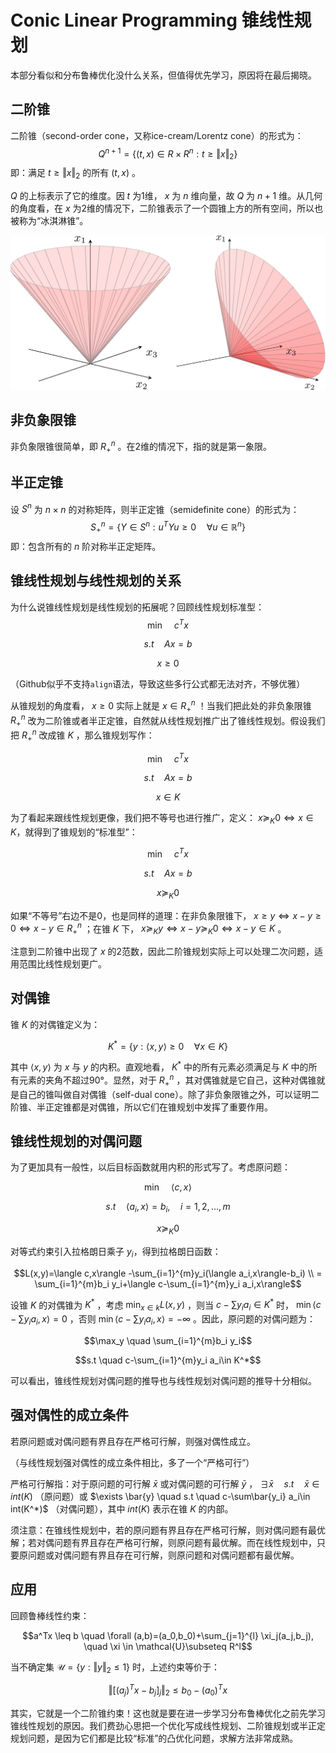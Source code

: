 # Conic Linear Programming 锥线性规划

本部分看似和分布鲁棒优化没什么关系，但值得优先学习，原因将在最后揭晓。

## 二阶锥

二阶锥（second-order cone，又称ice-cream/Lorentz cone）的形式为：
$$Q^{n+1}=\{(t,x)\in R \times R^n:t\geq \Vert x\Vert_2\}$$ 
即：满足 $t\geq \Vert x\Vert_2$ 的所有 $(t,x)$ 。

$Q$ 的上标表示了它的维度。因 $t$ 为1维， $x$ 为 $n$ 维向量，故 $Q$ 为 $n+1$ 维。从几何的角度看，在 $x$ 为2维的情况下，二阶锥表示了一个圆锥上方的所有空间，所以也被称为“冰淇淋锥”。

![img](assets/qcone.png)

## 非负象限锥

非负象限锥很简单，即 $R_+^n$ 。在2维的情况下，指的就是第一象限。

## 半正定锥

设 $S^n$ 为 $n\times n$ 的对称矩阵，则半正定锥（semidefinite cone）的形式为：
$$S_+^n=\{Y\in S^n:u^TYu\geq 0\quad \forall u\in \mathbb{R}^n \}$$ 
即：包含所有的 $n$ 阶对称半正定矩阵。

## 锥线性规划与线性规划的关系

为什么说锥线性规划是线性规划的拓展呢？回顾线性规划标准型：
$$\min \quad c^Tx$$

$$s.t \quad Ax=b$$

$$x\geq 0$$

（Github似乎不支持```align```语法，导致这些多行公式都无法对齐，不够优雅）

从锥规划的角度看， $x\geq0$ 实际上就是 $x\in R_+^n$ ！当我们把此处的非负象限锥 $R_+^n$ 改为二阶锥或者半正定锥，自然就从线性规划推广出了锥线性规划。假设我们把 $R_+^n$ 改成锥 $K$ ，那么锥规划写作：

$$\min \quad c^Tx$$

$$s.t \quad Ax=b$$

$$x\in K$$

为了看起来跟线性规划更像，我们把不等号也进行推广，定义： $x\succeq_K 0 \Leftrightarrow x\in K$，就得到了锥规划的“标准型”：

$$\min \quad c^Tx$$

$$s.t \quad Ax=b$$

$$x\succeq_K 0$$

如果“不等号”右边不是0，也是同样的道理：在非负象限锥下， $x\geq y \Leftrightarrow x-y\geq 0  \Leftrightarrow x-y\in R_+^n$ ；在锥 $K$ 下， $x\succeq_K y \Leftrightarrow x-y\succeq_K 0  \Leftrightarrow x-y\in K$ 。

注意到二阶锥中出现了 $x$ 的2范数，因此二阶锥规划实际上可以处理二次问题，适用范围比线性规划更广。

## 对偶锥

锥 $K$ 的对偶锥定义为：

$$K^*=\{y:\langle x,y\rangle\geq0 \quad \forall x\in K\}$$

其中 $\langle x,y\rangle$ 为 $x$ 与 $y$ 的内积。直观地看， $K^*$ 中的所有元素必须满足与 $K$ 中的所有元素的夹角不超过90°。显然，对于 $R_+^n$ ，其对偶锥就是它自己，这种对偶锥就是自己的锥叫做自对偶锥（self-dual cone）。除了非负象限锥之外，可以证明二阶锥、半正定锥都是对偶锥，所以它们在锥规划中发挥了重要作用。

## 锥线性规划的对偶问题

为了更加具有一般性，以后目标函数就用内积的形式写了。考虑原问题：

$$\min \quad \langle c,x\rangle$$

$$s.t \quad \langle a_i,x\rangle =b_i,\quad i=1,2,...,m$$

$$x\succeq_K 0$$

对等式约束引入拉格朗日乘子 $y_i$，得到拉格朗日函数： 

$$L(x,y)=\langle c,x\rangle -\sum_{i=1}^{m}y_i(\langle a_i,x\rangle-b_i) \\ = \sum_{i=1}^{m}b_i y_i+\langle c-\sum_{i=1}^{m}y_i a_i,x\rangle$$

设锥 $K$ 的对偶锥为 $K^{*}$ ，考虑 $\min_{x\in k} L(x,y)$ ，则当 $c-\sum y_i a_i\in K^{*}$ 时， $\min \langle c-\sum y_i a_i,x\rangle=0$ ，否则 $\min \langle c-\sum y_i a_i,x\rangle=-\infty$ 。因此，原问题的对偶问题为：

$$\max_y \quad \sum_{i=1}^{m}b_i y_i$$

$$s.t \quad c-\sum_{i=1}^{m}y_i a_i\in K^*$$

可以看出，锥线性规划对偶问题的推导也与线性规划对偶问题的推导十分相似。

## 强对偶性的成立条件

若原问题或对偶问题有界且存在严格可行解，则强对偶性成立。

（与线性规划强对偶性的成立条件相比，多了一个“严格可行”）

严格可行解指：对于原问题的可行解 $\bar{x}$ 或对偶问题的可行解 $\bar{y}$ ， $\exists \bar{x} \quad s.t \quad \bar{x}\in int(K)$ （原问题）或 $\exists \bar{y} \quad s.t \quad c-\sum\bar{y_i} a_i\in int(K^*)$ （对偶问题），其中 $int(K)$ 表示在锥 $K$ 的内部。

须注意：在锥线性规划中，若的原问题有界且存在严格可行解，则对偶问题有最优解；若对偶问题有界且存在严格可行解，则原问题有最优解。而在线性规划中，只要原问题或对偶问题有界且存在可行解，则原问题和对偶问题都有最优解。

## 应用

回顾鲁棒线性约束：

$$a^Tx \leq b \quad \forall (a,b)=(a_0,b_0)+\sum_{j=1}^{l} \xi_j(a_j,b_j), \quad \xi \in \mathcal{U}\subseteq R^l$$

当不确定集 $\mathcal{U}=\{y:\Vert y \Vert_2 \leq1\}$ 时，上述约束等价于：

$$\Vert [(a_j)^Tx-b_j]_j\Vert_2 \leq b_0-(a_0)^Tx$$

其实，它就是一个二阶锥约束！这也就是要在进一步学习分布鲁棒优化之前先学习锥线性规划的原因。我们费劲心思把一个优化写成线性规划、二阶锥规划或半正定规划问题，是因为它们都是比较“标准”的凸优化问题，求解方法非常成熟。









